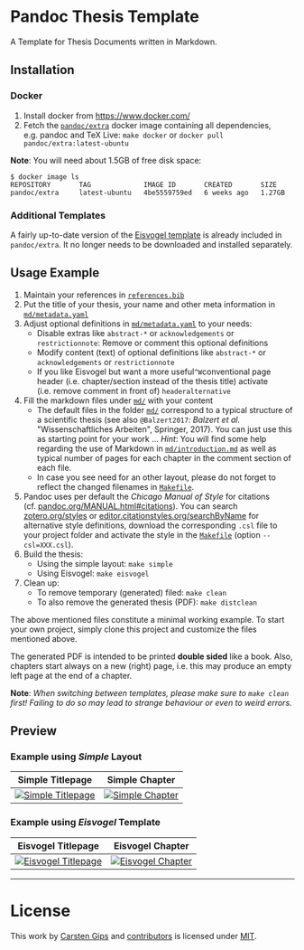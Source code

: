 <!--  pandoc -s -f markdown -t markdown+smart-grid_tables-multiline_tables-simple_tables --columns=94 --reference-links=true  README.md  -o xxx.md  -->

# Pandoc Thesis Template

A Template for Thesis Documents written in Markdown.

## Installation

### Docker

1.  Install docker from <https://www.docker.com/>
2.  Fetch the [`pandoc/extra`] docker image containing all dependencies, e.g. pandoc and TeX
    Live: `make docker` or `docker pull pandoc/extra:latest-ubuntu`

**Note**: You will need about 1.5GB of free disk space:

    $ docker image ls
    REPOSITORY       TAG             IMAGE ID       CREATED       SIZE
    pandoc/extra     latest-ubuntu   4be5559759ed   6 weeks ago   1.27GB

### Additional Templates

A fairly up-to-date version of the [Eisvogel template] is already included in `pandoc/extra`.
It no longer needs to be downloaded and installed separately.

## Usage Example

1.  Maintain your references in [`references.bib`]
2.  Put the title of your thesis, your name and other meta information in [`md/metadata.yaml`]
3.  Adjust optional definitions in [`md/metadata.yaml`] to your needs:
    -   Disable extras like `abstract-*` or `acknowledgements` or `restrictionnote`: Remove or
        comment this optional definitions
    -   Modify content (text) of optional definitions like `abstract-*` or `acknowledgements`
        or `restrictionnote`
    -   If you like Eisvogel but want a more useful`^W`conventional page header
        (i.e. chapter/section instead of the thesis title) activate (i.e. remove comment in
        front of) `headeralternative`
4.  Fill the markdown files under [`md/`] with your content
    -   The default files in the folder [`md/`] correspond to a typical structure of a
        scientific thesis (see also `@Balzert2017`: *Balzert et al.* "Wissenschaftliches
        Arbeiten", Springer, 2017). You can just use this as starting point for your work ...
        *Hint*: You will find some help regarding the use of Markdown in
        [`md/introduction.md`] as well as typical number of pages for each chapter in the
        comment section of each file.
    -   In case you see need for an other layout, please do not forget to reflect the changed
        filenames in [`Makefile`].
5.  Pandoc uses per default the *Chicago Manual of Style* for citations
    (cf. [pandoc.org/MANUAL.html#citations]). You can search [zotero.org/styles] or
    [editor.citationstyles.org/searchByName] for alternative style definitions, download the
    corresponding `.csl` file to your project folder and activate the style in the
    [`Makefile`] (option `--csl=XXX.csl`).
6.  Build the thesis:
    -   Using the simple layout: `make simple`
    -   Using Eisvogel: `make eisvogel`
7.  Clean up:
    -   To remove temporary (generated) filed: `make clean`
    -   To also remove the generated thesis (PDF): `make distclean`

The above mentioned files constitute a minimal working example. To start your own project,
simply clone this project and customize the files mentioned above.

The generated PDF is intended to be printed **double sided** like a book. Also, chapters start
always on a new (right) page, i.e. this may produce an empty left page at the end of a
chapter.

**Note**: *When switching between templates, please make sure to `make clean` first! Failing
to do so may lead to strange behaviour or even to weird errors.*

## Preview

### Example using *Simple* Layout

| Simple Titlepage         | Simple Chapter         |
|--------------------------|------------------------|
| [![Simple Titlepage]][1] | [![Simple Chapter]][1] |

### Example using *Eisvogel* Template

| Eisvogel Titlepage         | Eisvogel Chapter         |
|----------------------------|--------------------------|
| [![Eisvogel Titlepage]][2] | [![Eisvogel Chapter]][2] |

----------------------------------------------------------------------------------------------

# License

This work by [Carsten Gips] and [contributors] is licensed under [MIT].

  [`pandoc/extra`]: https://hub.docker.com/r/pandoc/extra/
  [Eisvogel template]: https://github.com/Wandmalfarbe/pandoc-latex-template
  [`references.bib`]: references.bib
  [`md/metadata.yaml`]: md/metadata.yaml
  [`md/`]: md
  [`md/introduction.md`]: md/introduction.md
  [`Makefile`]: Makefile
  [pandoc.org/MANUAL.html#citations]: https://pandoc.org/MANUAL.html#citations
  [zotero.org/styles]: https://www.zotero.org/styles
  [editor.citationstyles.org/searchByName]: https://editor.citationstyles.org/searchByName/
  [Simple Titlepage]: examples/thesis_example_simple_titlepage.png
  [1]: examples/thesis_example_simple.pdf
  [Simple Chapter]: examples/thesis_example_simple_chapter.png
  [Eisvogel Titlepage]: examples/thesis_example_eisvogel_titlepage.png
  [2]: examples/thesis_example_eisvogel.pdf
  [Eisvogel Chapter]: examples/thesis_example_eisvogel_chapter.png
  [Carsten Gips]: https://github.com/cagix
  [contributors]: https://github.com/cagix/pandoc-thesis/graphs/contributors
  [MIT]: https://opensource.org/licenses/MIT
